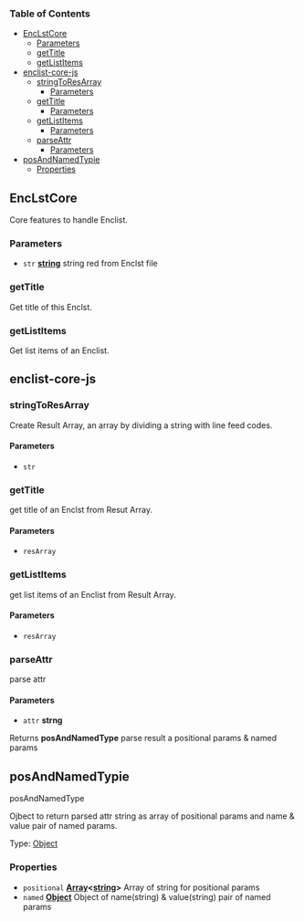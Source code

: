 <!-- Generated by documentation.js. Update this documentation by updating the source code. -->

### Table of Contents

*   [EncLstCore][1]
    *   [Parameters][2]
    *   [getTitle][3]
    *   [getListItems][4]
*   [enclist-core-js][5]
    *   [stringToResArray][6]
        *   [Parameters][7]
    *   [getTitle][8]
        *   [Parameters][9]
    *   [getListItems][10]
        *   [Parameters][11]
    *   [parseAttr][12]
        *   [Parameters][13]
*   [posAndNamedTypie][14]
    *   [Properties][15]

## EncLstCore

Core features to handle Enclist.

### Parameters

*   `str` **[string][16]** string red from Enclst file

### getTitle

Get title of this Enclst.

### getListItems

Get list items of an Enclist.

## enclist-core-js

### stringToResArray

Create Result Array, an array by dividing a string with line feed codes.

#### Parameters

*   `str` &#x20;

### getTitle

get title of an Enclst from Resut Array.

#### Parameters

*   `resArray` &#x20;

### getListItems

get list items of an Enclist from Result Array.

#### Parameters

*   `resArray` &#x20;

### parseAttr

parse attr

#### Parameters

*   `attr` **strng**&#x20;

Returns **posAndNamedType** parse result a positional params & named params

## posAndNamedTypie

posAndNamedType

Ojbect to return parsed attr string as array of positional params and name & value pair of named params.

Type: [Object][17]

### Properties

*   `positional` **[Array][18]<[string][16]>** Array of string for positional params
*   `named` **[Object][17]** Object of name(string) & value(string) pair of named params

[1]: #enclstcore

[2]: #parameters

[3]: #gettitle

[4]: #getlistitems

[5]: #enclist-core-js

[6]: #stringtoresarray

[7]: #parameters-1

[8]: #gettitle-1

[9]: #parameters-2

[10]: #getlistitems-1

[11]: #parameters-3

[12]: #parseattr

[13]: #parameters-4

[14]: #posandnamedtypie

[15]: #properties

[16]: https://developer.mozilla.org/docs/Web/JavaScript/Reference/Global_Objects/String

[17]: https://developer.mozilla.org/docs/Web/JavaScript/Reference/Global_Objects/Object

[18]: https://developer.mozilla.org/docs/Web/JavaScript/Reference/Global_Objects/Array
